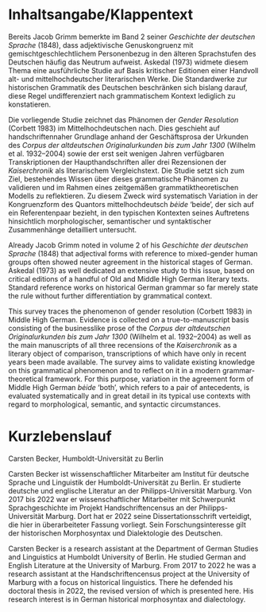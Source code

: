 Inhaltsangabe/Klappentext
=========================

Bereits Jacob Grimm bemerkte im Band 2 seiner _Geschichte der deutschen Sprache_ (1848), dass adjektivische Genuskongruenz mit gemischtgeschlechtlichem Personenbezug in den älteren Sprachstufen des Deutschen häufig das Neutrum aufweist. Askedal (1973) widmete diesem Thema eine ausführliche Studie auf Basis kritischer Editionen einer Handvoll alt- und mittelhochdeutscher literarischen Werke. Die Standardwerke zur historischen Grammatik des Deutschen beschränken sich bislang darauf, diese Regel undifferenziert nach grammatischem Kontext lediglich zu konstatieren.

Die vorliegende Studie zeichnet das Phänomen der _Gender Resolution_ (Corbett 1983) im Mittelhochdeutschen nach. Dies geschieht auf handschriftennaher Grundlage anhand der Geschäftsprosa der Urkunden des _Corpus der altdeutschen Originalurkunden bis zum Jahr 1300_ (Wilhelm et al. 1932–2004) sowie der erst seit wenigen Jahren verfügbaren Transkriptionen der Haupthandschriften aller drei Rezensionen der _Kaiserchronik_ als literarischem Vergleichstext. Die Studie setzt sich zum Ziel, bestehendes Wissen über dieses grammatische Phänomen zu validieren und im Rahmen eines zeitgemäßen grammatiktheoretischen Modells zu reflektieren. Zu diesem Zweck wird systematisch Variation in der Kongruenzform des Quantors mittelhochdeutsch _bėide_ ‘beide’, der sich auf ein Referentenpaar bezieht, in den typischen Kontexten seines Auftretens hinsichtlich morphologischer, semantischer und syntaktischer Zusammenhänge detailliert untersucht.


Already Jacob Grimm noted in volume 2 of his _Geschichte der deutschen Sprache_ (1848) that adjectival forms with reference to mixed-gender human groups often showed neuter agreement in the historical stages of German. Askedal (1973) as well dedicated an extensive study to this issue, based on critical editions of a handful of Old and Middle High German literary texts. Standard reference works on historical German grammar so far merely state the rule without further differentiation by grammatical context.

This survey traces the phenomenon of gender resolution (Corbett 1983) in Middle High German. Evidence is collected on a true-to-manuscript basis consisting of the businesslike prose of the _Corpus der altdeutschen Originalurkunden bis zum Jahr 1300_ (Wilhelm et al. 1932–2004) as well as the main manuscripts of all three recensions of the _Kaiserchronik_ as a literary object of comparison, transcriptions of which have only in recent years been made available. The survey aims to validate existing knowledge on this grammatical phenomenon and to reflect on it in a modern grammar-theoretical framework. For this purpose, variation in the agreement form of Middle High German _bėide_ ‘both’, which refers to a pair of antecedents, is evaluated systematically and in great detail in its typical use contexts with regard to morphological, semantic, and syntactic circumstances.


Kurzlebenslauf
==============

Carsten Becker, Humboldt-Universität zu Berlin

Carsten Becker ist wissenschaftlicher Mitarbeiter am Institut für deutsche Sprache und Linguistik der Humboldt-Universität zu Berlin. Er studierte deutsche und englische Literatur an der Philipps-Universität Marburg. Von 2017 bis 2022 war er wissenschaftlicher Mitarbeiter mit Schwerpunkt Sprachgeschichte im Projekt Handschriftencensus an der Philipps-Universität Marburg. Dort hat er 2022 seine Dissertationsschrift verteidigt, die hier in überarbeiteter Fassung vorliegt. Sein Forschungsinteresse gilt der historischen Morphosyntax und Dialektologie des Deutschen.

Carsten Becker is a research assistant at the Department of German Studies and Linguistics at Humboldt University of Berlin. He studied German and English Literature at the University of Marburg. From 2017 to 2022 he was a research assistant at the Handschriftencensus project at the University of Marburg with a focus on historical linguistics. There he defended his doctoral thesis in 2022, the revised version of which is presented here. His research interest is in German historical morphosyntax and dialectology.
